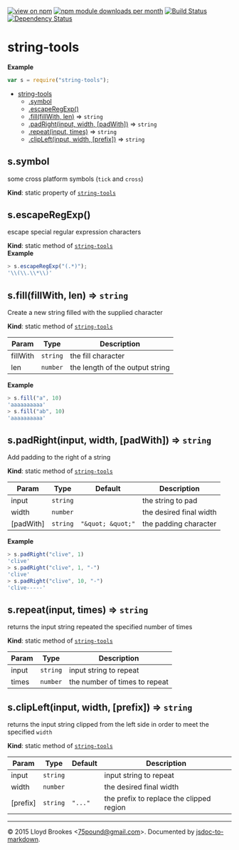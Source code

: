 [![view on npm](http://img.shields.io/npm/v/string-tools.svg)](https://www.npmjs.org/package/string-tools)
[![npm module downloads per month](http://img.shields.io/npm/dm/string-tools.svg)](https://www.npmjs.org/package/string-tools)
[![Build Status](https://travis-ci.org/75lb/string-tools.svg?branch=master)](https://travis-ci.org/75lb/string-tools)
[![Dependency Status](https://david-dm.org/75lb/string-tools.svg)](https://david-dm.org/75lb/string-tools)

<a name="module_string-tools"></a>
# string-tools
**Example**  
```js
var s = require("string-tools");
```

* [string-tools](#module_string-tools)
  * [.symbol](#module_string-tools.symbol)
  * [.escapeRegExp()](#module_string-tools.escapeRegExp)
  * [.fill(fillWith, len)](#module_string-tools.fill) ⇒ <code>string</code>
  * [.padRight(input, width, [padWith])](#module_string-tools.padRight) ⇒ <code>string</code>
  * [.repeat(input, times)](#module_string-tools.repeat) ⇒ <code>string</code>
  * [.clipLeft(input, width, [prefix])](#module_string-tools.clipLeft) ⇒ <code>string</code>

<a name="module_string-tools.symbol"></a>
## s.symbol
some cross platform symbols (`tick` and `cross`)

**Kind**: static property of <code>[string-tools](#module_string-tools)</code>  
<a name="module_string-tools.escapeRegExp"></a>
## s.escapeRegExp()
escape special regular expression characters

**Kind**: static method of <code>[string-tools](#module_string-tools)</code>  
**Example**  
```js
> s.escapeRegExp("(.*)");
'\\(\\.\\*\\)'
```
<a name="module_string-tools.fill"></a>
## s.fill(fillWith, len) ⇒ <code>string</code>
Create a new string filled with the supplied character

**Kind**: static method of <code>[string-tools](#module_string-tools)</code>  

| Param | Type | Description |
| --- | --- | --- |
| fillWith | <code>string</code> | the fill character |
| len | <code>number</code> | the length of the output string |

**Example**  
```js
> s.fill("a", 10)
'aaaaaaaaaa'
> s.fill("ab", 10)
'aaaaaaaaaa'
```
<a name="module_string-tools.padRight"></a>
## s.padRight(input, width, [padWith]) ⇒ <code>string</code>
Add padding to the right of a string

**Kind**: static method of <code>[string-tools](#module_string-tools)</code>  

| Param | Type | Default | Description |
| --- | --- | --- | --- |
| input | <code>string</code> |  | the string to pad |
| width | <code>number</code> |  | the desired final width |
| [padWith] | <code>string</code> | <code>&quot;\&quot; \&quot;&quot;</code> | the padding character |

**Example**  
```js
> s.padRight("clive", 1)
'clive'
> s.padRight("clive", 1, "-")
'clive'
> s.padRight("clive", 10, "-")
'clive-----'
```
<a name="module_string-tools.repeat"></a>
## s.repeat(input, times) ⇒ <code>string</code>
returns the input string repeated the specified number of times

**Kind**: static method of <code>[string-tools](#module_string-tools)</code>  

| Param | Type | Description |
| --- | --- | --- |
| input | <code>string</code> | input string to repeat |
| times | <code>number</code> | the number of times to repeat |

<a name="module_string-tools.clipLeft"></a>
## s.clipLeft(input, width, [prefix]) ⇒ <code>string</code>
returns the input string clipped from the left side in order to meet the specified `width`

**Kind**: static method of <code>[string-tools](#module_string-tools)</code>  

| Param | Type | Default | Description |
| --- | --- | --- | --- |
| input | <code>string</code> |  | input string to repeat |
| width | <code>number</code> |  | the desired final width |
| [prefix] | <code>string</code> | <code>&quot;...&quot;</code> | the prefix to replace the clipped region |


* * *

&copy; 2015 Lloyd Brookes \<75pound@gmail.com\>. Documented by [jsdoc-to-markdown](https://github.com/jsdoc2md/jsdoc-to-markdown).
